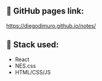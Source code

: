 ## 🚀 GitHub pages link:
https://diegodimuro.github.io/notes/

## 🧬 Stack used:
- React
- NES.css
- HTML/CSS/JS

